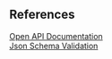 ## References
[Open API Documentation](https://www.openapis.org) </br>
[Json Schema Validation](https://json-schema.org/)
